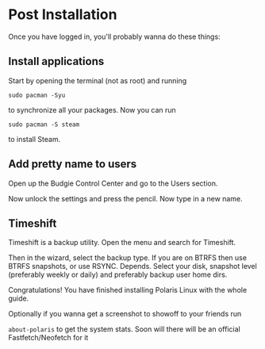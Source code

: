 # Post Installation

Once you have logged in, you'll probably wanna do these things:

## Install applications

Start by opening the terminal (not as root) and running 

`sudo pacman -Syu`

to synchronize all your packages. Now you can run

`sudo pacman -S steam`

to install Steam.

## Add pretty name to users

Open up the Budgie Control Center and go to the Users section.

Now unlock the settings and press the pencil. Now type in a new name.

## Timeshift

Timeshift is a backup utility. Open the menu and search for Timeshift.

Then in the wizard, select the backup type. If you are on BTRFS then use BTRFS snapshots, or use RSYNC. Depends.
Select your disk, snapshot level (preferably weekly or daily) and preferably backup user home dirs.

Congratulations! You have finished installing Polaris Linux with the whole guide.

Optionally if you wanna get a screenshot to showoff to your friends run

`about-polaris` to get the system stats. 
Soon will there will be an official Fastfetch/Neofetch for it 
